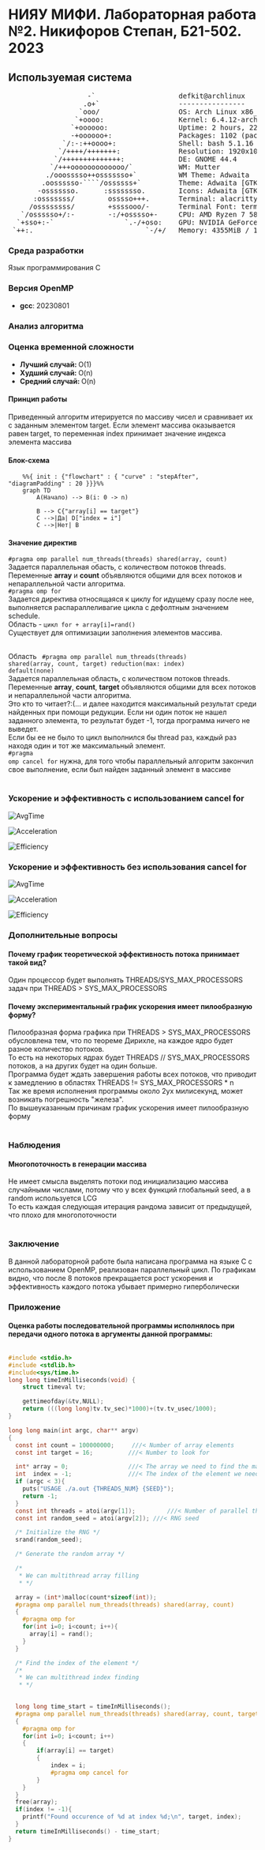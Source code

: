 <h1>НИЯУ МИФИ. Лабораторная работа №2. Никифоров Степан, Б21-502. 2023</h1>


<h2>Используемая система</h2>

<pre>
                   -`                    defkit@archlinux
                  .o+`                   ----------------
                 `ooo/                   OS: Arch Linux x86_64
                `+oooo:                  Kernel: 6.4.12-arch1-1
               `+oooooo:                 Uptime: 2 hours, 22 mins
               -+oooooo+:                Packages: 1102 (pacman)
             `/:-:++oooo+:               Shell: bash 5.1.16
            `/++++/+++++++:              Resolution: 1920x1080
           `/++++++++++++++:             DE: GNOME 44.4
          `/+++ooooooooooooo/`           WM: Mutter
         ./ooosssso++osssssso+`          WM Theme: Adwaita
        .oossssso-````/ossssss+`         Theme: Adwaita [GTK2/3]
       -osssssso.      :ssssssso.        Icons: Adwaita [GTK2/3]
      :osssssss/        osssso+++.       Terminal: alacritty
     /ossssssss/        +ssssooo/-       Terminal Font: terminal-font
   `/ossssso+/:-        -:/+osssso+-     CPU: AMD Ryzen 7 5800X (16) @ 4.200GHz
  `+sso+:-`                 `.-/+oso:    GPU: NVIDIA GeForce GTX 1060 6GB
 `++:.                           `-/+/   Memory: 4355MiB / 15902MiB
</pre>
<h3>Среда разработки</h3>
<p>Язык программирования C</p>
<h3>Версия OpenMP</h3>
<ul>
    <li><b>gcc</b>:   20230801</li>
</ul>

<h3>Анализ алгоритма</h3>
<h3>Оценка временной сложности</h3>
<ul>
  <li><b>Лучший случай: </b>O(1)</li>
  <li><b>Худший случай: </b>O(n)</li>
  <li><b>Средний случай: </b>O(n)</li>
</ul>
<h4>Принцип работы</h4>
    Приведенный алгоритм итерируется по массиву чисел и сравнивает их с заданным элементом target. Если элемент массива оказывается равен target, то переменная index принимает значение индекса элемента массива

<h4>Блок-схема</h4>

```mermaid
    %%{ init : {"flowchart" : { "curve" : "stepAfter", "diagramPadding" : 20 }}}%%
    graph TD
        A(Начало) --> B(i: 0 -> n)
        
        B --> C{"array[i] == target"}
        C -->|Да| D["index = i"]
        C -->|Нет| B
```

<h4>Значение директив</h4>
<code>#pragma omp parallel num_threads(threads) shared(array, count) </code><br>
Задается параллельная обасть, с количеством потоков threads. Переменные <b>array</b> и <b>count</b> объявляются общими для всех потоков и непараллельной части алгоритма.<br>
<code>#pragma omp for</code><br>
Задается директива относящаяся к циклу for идущему сразу после нее, выполняется распараллеливагие цикла с дефолтным значением schedule.<br>
Область - <code>цикл for + array[i]=rand()</code><br>
Существует для оптимизации заполнения элементов массива.<br><br>


Область <code> #pragma omp parallel num_threads(threads) shared(array, count, target) reduction(max: index) default(none)</code><br>
Задается параллельная область, с количеством потоков threads. Переменные <b>array</b>, <b>count</b>, <b>target</b> объявляются общими для всех потоков и непараллельной части алгоритма. <br>
Это кто то читает?:(... и далее находится максимальный результат среди найденных при помощи редукции. Если ни один поток не нашел заданного элемента, то результат будет -1, тогда программа ничего не выведет. <br>
Если бы ее не было то цикл выполнился бы thread раз, каждый раз находя один и тот же максимальный элемент.<br>
<code>#pragma omp cancel for</code> нужна, для того чтобы параллельный алгоритм закончил свое выполнение, если был найден заданный элемент в массиве<br><br>
<h3>Ускорение и эффективность с использованием cancel for</h3>

![AvgTime](https://github.com/jewelofchaos9/paralellabki/blob/main/lab2/AVG_time.png)

![Acceleration](https://github.com/jewelofchaos9/paralellabki/blob/main/lab2/acceleration.png)

![Efficiency](https://github.com/jewelofchaos9/paralellabki/blob/main/lab2/efficiency.png)
<h3>Ускорение и эффективность без использования cancel for</h3>

![AvgTime](https://github.com/jewelofchaos9/paralellabki/blob/main/lab2/AVG_time_bac.png)

![Acceleration](https://github.com/jewelofchaos9/paralellabki/blob/main/lab2/acceleration_bac.png)

![Efficiency](https://github.com/jewelofchaos9/paralellabki/blob/main/lab2/efficiency_bac.png)

<h3> Дополнительные вопросы</h3>
<h4> Почему график теоретической эффективность потока принимает такой вид?</h4>
Один процессор будет выполнять THREADS/SYS_MAX_PROCESSORS задач при THREADS >  SYS_MAX_PROCESSORS<br>
<h4> Почему экспериментальный график ускорения имеет пилообразную форму?</h4>
Пилообразная форма графика при THREADS > SYS_MAX_PROCESSORS обусловлена тем, что по теореме Дирихле, на каждое ядро будет разное количество потоков. <br>
То есть на некоторых ядрах будет THREADS // SYS_MAX_PROCESSORS потоков, а на других будет на один больше. <br>
Программа будет ждать завершения работы всех потоков, что приводит к замедлению в областях THREADS != SYS_MAX_PROCESSORS * n <br>
Так же время исполнения программы около 2ух милисекунд, может возникать погрешность "железа".<br>
По вышеуказанным причинам график ускорения имеет пилообразную форму<br><br>

<h3> Наблюдения </h3> 
<h4> Многопоточность в генерации массива</h4>
Не имеет смысла выделять потоки под инициализацию массива случайными числами, потому что у всех функций глобальный seed, а в random используется LCG<br>
То есть каждая следующая итерация рандома зависит от предыдущей, что плохо для многопоточности <br><br>
<h3>Заключение</h3>
В данной лабораторной работе была написана программа на языке С с использованием OpenMP, реализован параллельный цикл. По графикам видно, что после 8 потоков прекращается рост ускорения и эффективность каждого потока убывает примерно гиперболически<br>
<h3>Приложение</h3>
<h4>Оценка работы последовательной программы исполнялось при передачи одного потока в аргументы данной программы:</h4>

```c

#include <stdio.h>
#include <stdlib.h>
#include<sys/time.h>
long long timeInMilliseconds(void) {
    struct timeval tv;

    gettimeofday(&tv,NULL);
    return (((long long)tv.tv_sec)*1000)+(tv.tv_usec/1000);
}

long long main(int argc, char** argv)
{
  const int count = 100000000;     ///< Number of array elements
  const int target = 16;          ///< Number to look for

  int* array = 0;                 ///< The array we need to find the max in
  int  index = -1;                ///< The index of the element we need
  if (argc < 3){
    puts("USAGE ./a.out {THREADS_NUM} {SEED}");
    return -1;
  }
  const int threads = atoi(argv[1]);         ///< Number of parallel threads to use
  const int random_seed = atoi(argv[2]); ///< RNG seed

  /* Initialize the RNG */
  srand(random_seed);

  /* Generate the random array */

  /*
   * We can multithread array filling
   * */

  array = (int*)malloc(count*sizeof(int));
  #pragma omp parallel num_threads(threads) shared(array, count)
  { 
    #pragma omp for
    for(int i=0; i<count; i++){ 
      array[i] = rand(); 
    }
  }

  /* Find the index of the element */
  /*
   * We can multithread index finding
   * */
  

  long long time_start = timeInMilliseconds();
  #pragma omp parallel num_threads(threads) shared(array, count, target) reduction(max: index) default(none)
  {
    #pragma omp for
    for(int i=0; i<count; i++)
    {   
        if(array[i] == target)
        {
            index = i;
            #pragma omp cancel for
        }
    }
  }
  free(array);
  if(index != -1){
    printf("Found occurence of %d at index %d;\n", target, index);
  }
  return timeInMilliseconds() - time_start;
}
```
```

